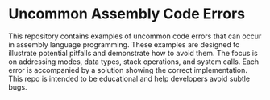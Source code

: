# Uncommon Assembly Code Errors

This repository contains examples of uncommon code errors that can occur in assembly language programming. These examples are designed to illustrate potential pitfalls and demonstrate how to avoid them.  The focus is on addressing modes, data types, stack operations, and system calls.  Each error is accompanied by a solution showing the correct implementation.  This repo is intended to be educational and help developers avoid subtle bugs.